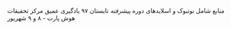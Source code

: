 منابع شامل نوتبوک و اسلایدهای دوره *پیشرفته* تابستان ۹۷ یادگیری عمیق مرکز تحقیقات هوش پارت - ۸ و ۹ شهریور
